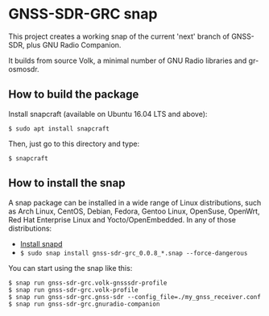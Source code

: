 # GNSS-SDR-GRC snap


This project creates a working snap of the current 'next' branch of GNSS-SDR, plus GNU Radio Companion.

It builds from source Volk, a minimal number of GNU Radio libraries and gr-osmosdr.

## How to build the package

Install snapcraft (available on Ubuntu 16.04 LTS and above):

```
$ sudo apt install snapcraft
```

Then, just go to this directory and type:

```
$ snapcraft
```


## How to install the snap

A snap package can be installed in a wide range of Linux distributions, such as Arch Linux, CentOS, Debian, Fedora, Gentoo Linux, OpenSuse, OpenWrt, Red Hat Enterprise Linux and Yocto/OpenEmbedded. In any of those distributions:

* [Install snapd](http://snapcraft.io/docs/core/install)
* ```$ sudo snap install gnss-sdr-grc_0.0.8_*.snap --force-dangerous```

You can start using the snap like this:

```
$ snap run gnss-sdr-grc.volk-gnsssdr-profile
$ snap run gnss-sdr-grc.volk-profile
$ snap run gnss-sdr-grc.gnss-sdr --config_file=./my_gnss_receiver.conf
$ snap run gnss-sdr-grc.gnuradio-companion
```
